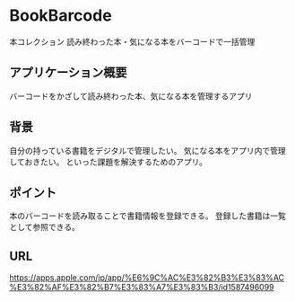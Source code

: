 # BookBarcode
本コレクション
読み終わった本・気になる本をバーコードで一括管理

## アプリケーション概要

バーコードをかざして読み終わった本、気になる本を管理するアプリ

## 背景

自分の持っている書籍をデジタルで管理したい。
気になる本をアプリ内で管理しておきたい。
といった課題を解決するためのアプリ。

## ポイント

本のバーコードを読み取ることで書籍情報を登録できる。
登録した書籍は一覧として参照できる。

## URL

https://apps.apple.com/jp/app/%E6%9C%AC%E3%82%B3%E3%83%AC%E3%82%AF%E3%82%B7%E3%83%A7%E3%83%B3/id1587496099
